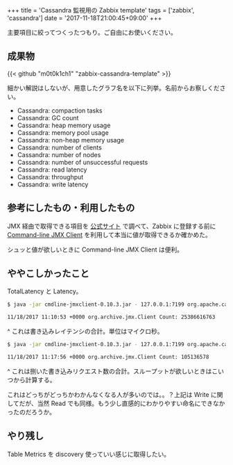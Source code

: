 +++
title = 'Cassandra 監視用の Zabbix template'
tags = ['zabbix', 'cassandra']
date = '2017-11-18T21:00:45+09:00'
+++

主要項目に絞ってつくったつもり。ご自由にお使いください。

<!--more-->

## 成果物

{{< github "m0t0k1ch1" "zabbix-cassandra-template" >}}

細かい解説はしないが、用意したグラフ名を以下に列挙。名前からお察しください。

- Cassandra: compaction tasks
- Cassandra: GC count
- Cassandra: heap memory usage
- Cassandra: memory pool usage
- Cassandra: non-heap memory usage
- Cassandra: number of clients
- Cassandra: number of nodes
- Cassandra: number of unsuccessful requests
- Cassandra: read latency
- Cassandra: throughput
- Cassandra: write latency

## 参考にしたもの・利用したもの

JMX 経由で取得できる項目を [公式サイト](http://cassandra.apache.org/doc/latest/operating/metrics.html) で調べて、Zabbix に登録する前に [Command-line JMX Client](http://crawler.archive.org/cmdline-jmxclient) を利用して本当に値が取得できるか確かめた。

シュッと値が欲しいときに Command-line JMX Client は便利。

## ややこしかったこと

TotalLatency と Latency。

``` sh
$ java -jar cmdline-jmxclient-0.10.3.jar - 127.0.0.1:7199 org.apache.cassandra.metrics:type=ClientRequest,scope=Write,name=TotalLatency Count
```

``` txt
11/18/2017 11:10:53 +0000 org.archive.jmx.Client Count: 25386616763
```

^ これは書き込みレイテンシの合計。単位はマイクロ秒。

``` sh
$ java -jar cmdline-jmxclient-0.10.3.jar - 127.0.0.1:7199 org.apache.cassandra.metrics:type=ClientRequest,scope=Write,name=Latency Count
```

``` txt
11/18/2017 11:17:56 +0000 org.archive.jmx.Client Count: 105136578
```

^ これは捌いた書き込みリクエスト数の合計。スループットが欲しいときはこいつから計算する。

これはどっちがどっちかわかんなくなる人が多いのでは。。？上記は Write に関してだが、当然 Read でも同様。もう少し直感的にわかりやすい命名にできなかったのだろうか。

## やり残し

Table Metrics を discovery 使っていい感じに取得したい。
